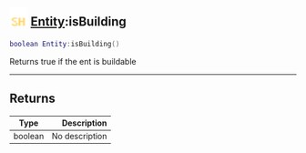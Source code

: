 ## <img src="../../.gitbook/assets/shared.png" width="32" height="32" /> [Entity](../entity/README.md):isBuilding

```lua
boolean Entity:isBuilding()
```

Returns true if the ent is buildable

------
## Returns

| Type   | Description |
| ------ | ----------: |
| boolean | No description |

